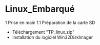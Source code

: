 # Linux_Embarqué
1 Prise en main
1.1 Préparation de la carte SD
- Téléchargement "TP_linux.zip"
- Installation du logiciel Win32DiskImager
